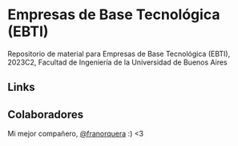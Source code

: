 # Empresas de Base Tecnológica (EBTI)
Repositorio de material para Empresas de Base Tecnológica (EBTI), 2023C2, Facultad de Ingeniería de la Universidad de Buenos Aires

## Links
[]()

## Colaboradores
Mi mejor compañero, [@franorquera](https://github.com/franorquera) :) <3
